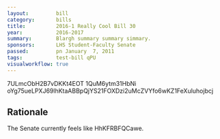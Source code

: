 ```yaml
---
layout:         bill
category:       bills
title:          2016-1 Really Cool Bill 30
year:           2016-2017
summary:        Blargh summary summary simmary.
sponsors:       LHS Student-Faculty Senate
passed:         pn January  7, 2011
tags:           test-bill qPU
visualworkflow: true
---
```



7ULmcObH2B7vDKKt4EOT 1QuM6ytm31HbNi oYg75ueLPXJ69lhKtaABBpQjYS21FOXDzi2uMcZVYfo6wKZ1FeXuluhojbcj 




Rationale
---------
The Senate currently feels like HhKFRBFQCawe.
